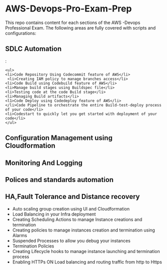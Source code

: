 # AWS-Devops-Pro-Exam-Prep
<p>
This repo contains content for each sections of the AWS -Devops Professional Exam. 
The following areas are fully covered with scripts and configurations:
<div>
<h2>SDLC Automation</h2>:

    <ul>
    <li>Code Repository Using Codecommit feature of AWS</li>
     <li>Creating IAM policy to manage branches access</li>
    <li>Code Build using Codebuild feature of AWS</li> 
    <li>Manage build stages using Buildspec file</li>
    <li>Testing code at the code Build stage</li>
    <li>Managing Build artifacts</li>
    <l1>Code Deploy using Codedeploy feature of AWS</li>
    </li>Code Pipeline to orchestrate the entire Build-test-deploy process of your code</li> 
    <li>Codestart to quickly let you get started with deployment of your code</li>
    </ul>
</div>
<h2>Configuration Management using Cloudformation</h2>
<h2>Monitoring And Logging</h2> 
<h2>Polices and standards automation</h2>
<h2>HA,Fault Tolerance and Distance recovery</h2>
<div>
<ul>
    <li>Auto scaling group creation using UI and Cloudformation</li>
    <li>Load Balancing in your Infra deployment</li>
     <li>Creating Scheduling Actions to manage Instance creations and termination </li>
     <li>Creating policies to manage instances creation and termination using Alarms </li>
     <li>Suspended Processes to allow you debug your instances </li>
     <li>Termination Policies </li>
     <li>Creating Lifecycle hooks to manage instance launching and termination process </li>
     <li>Enabling HTTPs ON Load balancing and routing traffic from http to Https </li>
    </ul>
</div>  
</p>


